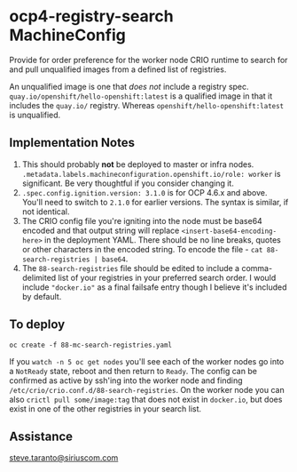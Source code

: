 # ocp4-registry-search MachineConfig

Provide for order preference for the worker node CRIO runtime to search for and pull unqualified images from a defined list of registries.  

An unqualified image is one that *does not* include a registry spec.  `quay.io/openshift/hello-openshift:latest` is a qualified image in that it includes the `quay.io/` registry.  Whereas `openshift/hello-openshift:latest` is unqualified. 

## Implementation Notes

1. This should probably **not** be deployed to master or infra nodes.  `.metadata.labels.machineconfiguration.openshift.io/role: worker` is significant.  Be very thoughtful if you consider changing it.
2. `.spec.config.ignition.version: 3.1.0` is for OCP 4.6.x and above.  You'll need to switch to `2.1.0` for earlier versions.  The syntax is similar, if not identical.
3. The CRIO config file you're igniting into the node must be base64 encoded and that output string will replace `<insert-base64-encoding-here>` in the deployment YAML.  There should be no line breaks, quotes or other characters in the encoded string.  To encode the file - `cat 88-search-registries | base64`.
4. The `88-search-registries` file should be edited to include a comma-delimited list of your registries in your preferred search order.  I would include `"docker.io"` as a final failsafe entry though I believe it's included by default.

## To deploy

```oc create -f 88-mc-search-registries.yaml```

If you `watch -n 5 oc get nodes` you'll see each of the worker nodes go into a `NotReady` state, reboot and then return to `Ready`.  The config can be confirmed as active by ssh'ing into the worker node and finding `/etc/crio/crio.conf.d/88-search-registries`.  On the worker node you can also `crictl pull some/image:tag` that does not exist in `docker.io`, but does exist in one of the other registries in your search list.


## Assistance

steve.taranto@siriuscom.com